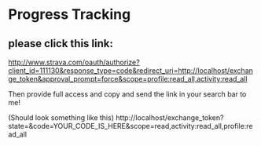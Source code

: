 # Progress Tracking 

## please click this link:
http://www.strava.com/oauth/authorize?client_id=111130&response_type=code&redirect_uri=http://localhost/exchange_token&approval_prompt=force&scope=profile:read_all,activity:read_all

Then provide full access and copy and send the link in your search bar to me!

(Should look something like this)
http://localhost/exchange_token?state=&code=YOUR_CODE_IS_HERE&scope=read,activity:read_all,profile:read_all    
